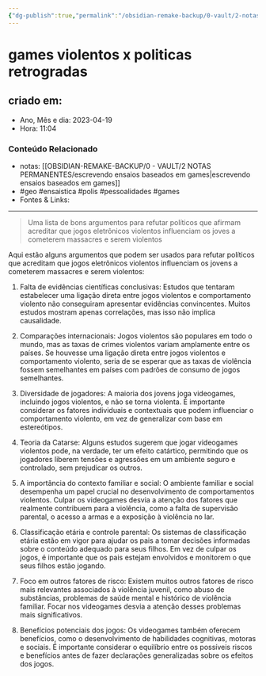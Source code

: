 ```yaml
---
{"dg-publish":true,"permalink":"/obsidian-remake-backup/0-vault/2-notas-permanentes/games-violentos-x-politicas-retrogradas/","tags":["permanente","geo","ensaistica","polis","pessoalidades","games"],"dgHomeLink":true,"dgShowLocalGraph":true,"dgShowFileTree":true,"dgEnableSearch":true,"noteIcon":""}
---
```


# games violentos x politicas retrogradas

## criado em: 
-  Ano, Mês e dia: 2023-04-19
- Hora: 11:04

### Conteúdo Relacionado
- notas: [[OBSIDIAN-REMAKE-BACKUP/0 - VAULT/2 NOTAS PERMANENTES/escrevendo ensaios baseados em games\|escrevendo ensaios baseados em games]]
- #geo #ensaistica #polis #pessoalidades #games 
- Fontes & Links: 
---
>Uma lista de bons argumentos para refutar políticos que afirmam acreditar que jogos eletrônicos violentos influenciam os joves a cometerem massacres e serem violentos

Aqui estão alguns argumentos que podem ser usados para refutar políticos que acreditam que jogos eletrônicos violentos influenciam os jovens a cometerem massacres e serem violentos:

1.  Falta de evidências científicas conclusivas: Estudos que tentaram estabelecer uma ligação direta entre jogos violentos e comportamento violento não conseguiram apresentar evidências convincentes. Muitos estudos mostram apenas correlações, mas isso não implica causalidade.
    
2.  Comparações internacionais: Jogos violentos são populares em todo o mundo, mas as taxas de crimes violentos variam amplamente entre os países. Se houvesse uma ligação direta entre jogos violentos e comportamento violento, seria de se esperar que as taxas de violência fossem semelhantes em países com padrões de consumo de jogos semelhantes.
    
3.  Diversidade de jogadores: A maioria dos jovens joga videogames, incluindo jogos violentos, e não se torna violenta. É importante considerar os fatores individuais e contextuais que podem influenciar o comportamento violento, em vez de generalizar com base em estereótipos.
    
4.  Teoria da Catarse: Alguns estudos sugerem que jogar videogames violentos pode, na verdade, ter um efeito catártico, permitindo que os jogadores liberem tensões e agressões em um ambiente seguro e controlado, sem prejudicar os outros.
    
5.  A importância do contexto familiar e social: O ambiente familiar e social desempenha um papel crucial no desenvolvimento de comportamentos violentos. Culpar os videogames desvia a atenção dos fatores que realmente contribuem para a violência, como a falta de supervisão parental, o acesso a armas e a exposição à violência no lar.
    
6.  Classificação etária e controle parental: Os sistemas de classificação etária estão em vigor para ajudar os pais a tomar decisões informadas sobre o conteúdo adequado para seus filhos. Em vez de culpar os jogos, é importante que os pais estejam envolvidos e monitorem o que seus filhos estão jogando.
    
7.  Foco em outros fatores de risco: Existem muitos outros fatores de risco mais relevantes associados à violência juvenil, como abuso de substâncias, problemas de saúde mental e histórico de violência familiar. Focar nos videogames desvia a atenção desses problemas mais significativos.
    
8.  Benefícios potenciais dos jogos: Os videogames também oferecem benefícios, como o desenvolvimento de habilidades cognitivas, motoras e sociais. É importante considerar o equilíbrio entre os possíveis riscos e benefícios antes de fazer declarações generalizadas sobre os efeitos dos jogos.
